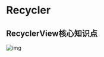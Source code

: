# Recycler

## RecyclerView核心知识点



![img](https://img.mukewang.com/wiki/5f2990d109207c2026041420.jpg)











